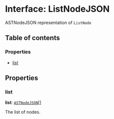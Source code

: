 # Interface: ListNodeJSON

ASTNodeJSON representation of `ListNode`

## Table of contents

### Properties

* [list](/en/auto-docs/variable-plugin/interfaces/ListNodeJSON.md#list)

## Properties

### list

**list**: [`ASTNodeJSON`](/en/auto-docs/variable-plugin/interfaces/ASTNodeJSON.md)\[]

The list of nodes.
